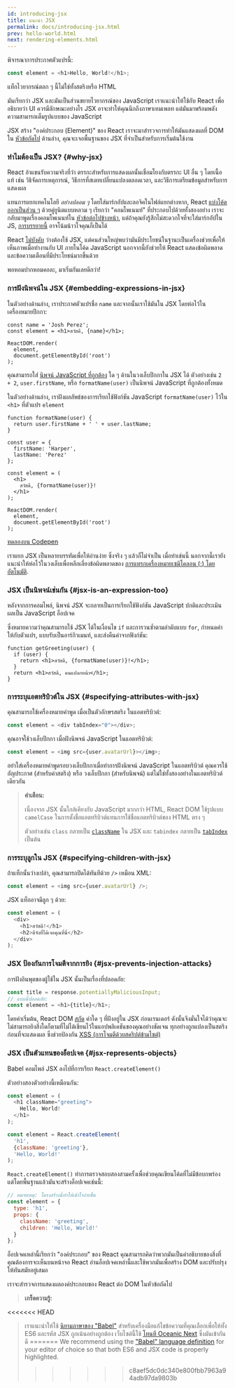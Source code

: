 ```yaml
---
id: introducing-jsx
title: แนะนำ JSX
permalink: docs/introducing-jsx.html
prev: hello-world.html
next: rendering-elements.html
---
```


พิจารณาการประกาศตัวแปรนี้:

```js
const element = <h1>Hello, World!</h1>;
```

แท็กไวยากรณ์ตลก ๆ นี้ไม่ใช่ทั้งสตริงหรือ HTML

มันเรียกว่า JSX และมันเป็นส่วนขยายไวยากรณ์ของ JavaScript เราแนะนำให้ใช้กับ React เพื่ออธิบายว่า UI ควรมีลักษณะอย่างไร JSX อาจะทำให้คุณนึกถึงภาษาเทมเพลท แต่มันมาพร้อมพลังความสามารถเต็มรูปแบบของ JavaScript

JSX สร้าง "องค์ประกอบ (Element)" ของ React เราจะมาสำรวจการทำให้มันแสดงผลที่ DOM ใน [หัวข้อถัดไป](/docs/rendering-elements.html) ด้านล่าง, คุณจะเจอพื้นฐานของ JSX ที่จำเป็นสำหรับการเริ่มต้นใช้งาน

### ทำไมต้องเป็น JSX? {#why-jsx}

React อ้าแขนรับความจริงที่ว่า ตรรกะสำหรับการแสดงผลนั้นเชื่อมโยงกับตรรกะ UI อื่น ๆ โดยเนื้อแท้ เช่น วิธิจัดการเหตุการณ์, วิธีการที่สเตทเปลี่ยนแปลงตลอดเวลา, และวิธีการเตรียมข้อมูลสำหรับการแสดงผล

แทนการแยกเทคโนโลยี *อย่างปลอม ๆ* โดยใส่มาร์กอัปและลอจิคในไฟล์แยกต่างหาก, React [แบ่งโค้ดออกเป็นส่วน ๆ](https://en.wikipedia.org/wiki/Separation_of_concerns) ด้วยคู่ยูนิตแบบหลวม ๆ เรียกว่า "คอมโพเนนท์" ที่ประกอบไปด้วยทั้งสองอย่าง เราจะกลับมาพูดเรื่องคอมโพเนนท์ใน [หัวข้อต่อไปข้างหน้า](/docs/components-and-props.html), แต่ถ้าคุณยังรู้สึกไม่สะดวกใจที่จะใส่มาร์กอัปใน JS, [การบรรยายนี้](https://www.youtube.com/watch?v=x7cQ3mrcKaY) อาจโน้มน้าวใจคุณก็เป็นได้

React [ไม่บังคับ](/docs/react-without-jsx.html) ว่างต้องใช้ JSX, แต่คนส่วนใหญ่พบว่ามันมีประโยชน์ในฐานะเป็นเครื่องช่วยเพื่อให้เห็นภาพเมื่อทำงานกับ UI ภายในโค้ด JavaScript นอกจากนี้ยังช่วยให้ React แสดงข้อผิดพลาดและข้อความเตือนที่มีประโยชน์มากขึ้นด้วย

พอหอมปากหอมคอละ, มาเริ่มกันเลยดีกว่า!

### การฝังนิพจน์ใน JSX {#embedding-expressions-in-jsx}

ในตัวอย่างด้านล่าง, เราประกาศตัวแปรชื่อ `name` และจากนั้นเราใช้มันใน JSX โดยห่อไว้ในเครื่องหมายปีกกา:

```js{1,2}
const name = 'Josh Perez';
const element = <h1>สวัสดี, {name}</h1>;

ReactDOM.render(
  element,
  document.getElementById('root')
);
```

คุณสามารถใส่ [นิพจน์ JavaScript ที่ถูกต้อง](https://developer.mozilla.org/en-US/docs/Web/JavaScript/Guide/Expressions_and_Operators#Expressions) ใด ๆ ด้านในวงเล็บปีกกาใน JSX ได้ ตัวอย่างเช่น `2 + 2`, `user.firstName`, หรือ `formatName(user)` เป็นนิพจน์ JavaScript ที่ถูกต้องทั้งหมด

ในตัวอย่างด้านล่าง, เราฝังผลลัพธ์ของการเรียกใช้ฟังก์ชัน JavaScript `formatName(user)` ไว้ใน `<h1>` ที่ตัวแปร `element`

```js{12}
function formatName(user) {
  return user.firstName + ' ' + user.lastName;
}

const user = {
  firstName: 'Harper',
  lastName: 'Perez'
};

const element = (
  <h1>
    สวัสดี, {formatName(user)}!
  </h1>
);

ReactDOM.render(
  element,
  document.getElementById('root')
);
```

[ทดลองบน Codepen](codepen://introducing-jsx)

เราแยก JSX เป็นหลายบรรทัดเพื่อให้อ่านง่าย ซึ่งจริง ๆ แล้วก็ไม่จำเป็น เมื่อทำเช่นนี้ นอกจากนี้เรายังแนะนำให้ห่อไว้ในวงเล็บเพื่อหลีกเลี่ยงข้อผิดพลาดของ [การแทรกเครื่องหมายเซมิโคลอน (;) โดยอัตโนมัติ](https://stackoverflow.com/q/2846283).

### JSX เป็นนิพจน์เช่นกัน {#jsx-is-an-expression-too}

หลังจากการคอมไพล์, นิพจน์ JSX จะกลายเป็นการเรียกใช้ฟังก์ชัน JavaScript ปกติและประเมินผลเป็น JavaScript อ็อปเจค

ซึ่งหมายความว่าคุณสามารถใช้ JSX ได้ในเงื่อนไข `if` และการวนซ้ำตามลำดับแบบ `for`, กำหนดค่าให้กับตัวแปร, แบบรับเป็นอาร์กิวเมนท์, และส่งคืนค่าจากฟังก์ชัน:

```js{3,5}
function getGreeting(user) {
  if (user) {
    return <h1>สวัสดี, {formatName(user)}!</h1>;
  }
  return <h1>สวัสดี, คนแปลกหน้า</h1>;
}
```

### การระบุแอตทริบิวต์ใน JSX {#specifying-attributes-with-jsx}

คุณสามารถใช้เครื่องหมายคำพูด เมื่อเป็นตัวอักษรสตริง ในแอตทริบิวต์:

```js
const element = <div tabIndex="0"></div>;
```

คุณอาจใช้วงเล็บปีกกา เมื่อฝังนิพจน์ JavaScript ในแอตทริบิวต์:

```js
const element = <img src={user.avatarUrl}></img>;
```

อย่าใส่เครื่องหมายคำพูดรอบวงเล็บปีกกาเมื่อทำการฝังนิพจน์ JavaScript ในแอตทริบิวต์ คุณควรใช้อัญประกาศ (สำหรับค่าสตริง) หรือ วงเล็บปีกกา (สำหรับนิพจน์) แต่ไม่ใช่ทั้งสองอย่างในแอตทริบิวต์เดียวกัน

>**คำเตือน:**
>
>เนื่องจาก JSX นั้นใกล้เคียงกับ JavaScript มากกว่า HTML, React DOM ใช้รูปแบบ `camelCase` ในการตั้งชื่อแอตทริบิวต์แทนการใช้ชื่อแอตทริบิวต์ของ HTML ตรง ๆ 
>
>ตัวอย่างเช่น `class` กลายเป็น [`className`](https://developer.mozilla.org/en-US/docs/Web/API/Element/className) ใน JSX และ `tabindex` กลายเป็น [`tabIndex`](https://developer.mozilla.org/en-US/docs/Web/API/HTMLElement/tabIndex) เป็นต้น

### การระบุลูกใน JSX {#specifying-children-with-jsx}

ถ้าแท็กนั้นว่างเปล่า, คุณสามารถปิดได้ทันทีด้วย `/>` เหมือน XML:

```js
const element = <img src={user.avatarUrl} />;
```

JSX แท็กอาจมีลูก ๆ ด้วย:

```js
const element = (
  <div>
    <h1>สวัสดี!</h1>
    <h2>ดีจังที่ได้เจอคุณที่นี่</h2>
  </div>
);
```

### JSX ป้องกันการโจมตีจากการยิง {#jsx-prevents-injection-attacks}

การฝังอินพุตของผู้ใช้ใน JSX นั้นเป็นเรื่องที่ปลอดภัย:

```js
const title = response.potentiallyMaliciousInput;
// แบบนี้ปลอดภัย:
const element = <h1>{title}</h1>;
```

โดยค่าเริ่มต้น, React DOM [สกัด](https://stackoverflow.com/questions/7381974/which-characters-need-to-be-escaped-on-html) ค่าใด ๆ ที่ฝังอยู่ใน JSX ก่อนเรนเดอร์ ดังนั้นจึงมั่นใจได้ว่าคุณจะไม่สามารถยิงสิ่งใดก็ตามที่ไม่ได้เขียนไว้ในแอปพลิเคชันของคุณอย่างชัดเจน ทุกอย่างถูกแปลงเป็นสตริงก่อนที่จะแสดงผล ซึ่งช่วยป้องกัน [XSS (การโจมตีด้วยสคริปต์ข้ามไซต์)](https://en.wikipedia.org/wiki/Cross-site_scripting)

### JSX เป็นตัวแทนของอ็อปเจค {#jsx-represents-objects}

Babel คอมไพล์ JSX ลงไปที่การเรียก `React.createElement()`

ตัวอย่างสองตัวอย่างนี้เหมือนกัน:

```js
const element = (
  <h1 className="greeting">
    Hello, World!
  </h1>
);
```

```js
const element = React.createElement(
  'h1',
  {className: 'greeting'},
  'Hello, World!'
);
```

`React.createElement()` ทำการตรวจสอบสองสามครั้งเพื่อช่วยคุณเขียนโค้ดที่ไม่มีข้อบกพร่อง แต่โดยพื้นฐานแล้วมันจะสร้างอ็อปเจคเช่นนี้:

```js
// หมายเหตุ: โครงสร้างนี้ทำให้เข้าใจง่ายขึ้น
const element = {
  type: 'h1',
  props: {
    className: 'greeting',
    children: 'Hello, World!'
  }
};
```

อ็อปเจคเหล่านี้เรียกว่า "องค์ประกอบ" ของ React  คุณสามารถคิดว่าพวกมันเป็นคำอธิบายของสิ่งที่คุณต้องการจะเห็นบนหน้าจอ React อ่านอ็อปเจคเหล่านี้และใช้พวกมันเพื่อสร้าง DOM และปรับปรุงให้ทันสมัยอยู่เสมอ

เราจะสำรวจการแสดงผลองค์ประกอบของ React ต่อ DOM ในหัวข้อถัดไป

>**เกร็ดความรู้:**
>
<<<<<<< HEAD
>เราแนะนำให้ใช้ [นิยามภาษาของ "Babel"](https://babeljs.io/docs/editors) สำหรับเครื่องมือแก้ไขข้อความที่คุณเลือกเพื่อให้ทั้ง ES6 และรหัส JSX ถูกเน้นอย่างถูกต้อง เว็บไซต์นี้ใช้ [โทนที Oceanic Next](https://labs.voronianski.com/oceanic-next-color-scheme/) ซึ่งมันเข้ากันดี
=======
>We recommend using the ["Babel" language definition](https://babeljs.io/docs/editors) for your editor of choice so that both ES6 and JSX code is properly highlighted.
>>>>>>> c8aef5dc0dc340e800fbb7963a94adb97da9803b
